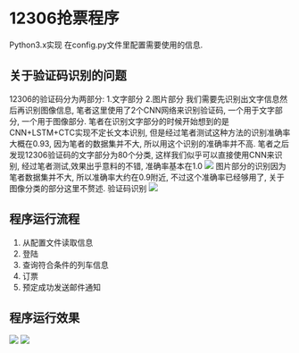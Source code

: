 # 12306抢票程序
Python3.x实现
在config.py文件里配置需要使用的信息.

## 关于验证码识别的问题
12306的验证码分为两部分:
1.文字部分
2.图片部分
我们需要先识别出文字信息然后再识别图像信息, 笔者这里使用了2个CNN网络来识别验证码, 一个用于文字部分, 一个用于图像部分. 笔者在识别文字部分的时候开始想到的是CNN+LSTM+CTC实现不定长文本识别, 但是经过笔者测试这种方法的识别准确率大概在0.93, 因为笔者的数据集并不大, 所以用这个识别的准确率并不高. 笔者之后发现12306验证码的文字部分为80个分类, 这样我们似乎可以直接使用CNN来识别, 经过笔者测试,效果出乎意料的不错, 准确率基本在1.0
<img src="https://github.com/wudinaonao/12306_grab_ticket/blob/master/use/captcha_text.png?raw=true">
图片部分的识别因为笔者数据集并不大, 所以准确率大约在0.9附近, 不过这个准确率已经够用了, 关于图像分类的部分这里不赘述.
验证码识别
<img src="https://github.com/wudinaonao/12306_grab_ticket/blob/master/use/mark_captcha.png?raw=true">

## 程序运行流程
1. 从配置文件读取信息
2. 登陆
3. 查询符合条件的列车信息
4. 订票
5. 预定成功发送邮件通知

## 程序运行效果
<img src="https://github.com/wudinaonao/12306_grab_ticket/blob/master/use/run.png?raw=true">
<img src="https://github.com/wudinaonao/12306_grab_ticket/blob/master/use/result.png?raw=true">
